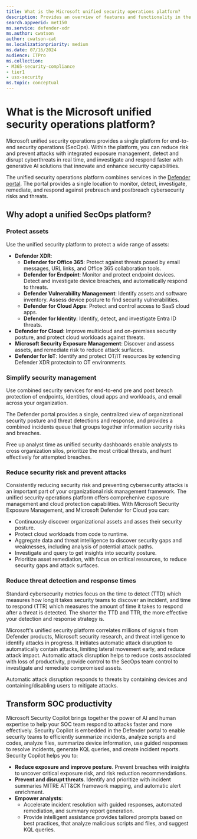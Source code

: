 ```yaml
---
title: What is the Microsoft unified security operations platform?
description: Provides an overview of features and functionality in the Microsoft unified security operations platform
search.appverid: met150
ms.service: defender-xdr
ms.author: cwatson
author: cwatson-cat
ms.localizationpriority: medium
ms.date: 07/16/2024
audience: ITPro
ms.collection:
- M365-security-compliance
- tier1
- usx-security
ms.topic: conceptual
---
```


# What is the Microsoft unified security operations platform?

<!--Need to define when something goes here versus other what's new articles. Maybe we just focus on updates within this library and things tied directly to USX (features that unblock onboarding, parity features with Sentinel, enhancements to core USX features?) -->

Microsoft unified security operations provides a single platform for end-to-end security operations (SecOps). Within the platform, you can reduce risk and prevent attacks with integrated exposure management, detect and disrupt cyberthreats in real time, and investigate and respond faster with generative AI solutions that innovate and enhance security capabilities.

The unified security operations platform combines services in the [Defender portal](https://security.microsoft.com). The portal provides a single location to monitor, detect, investigate, remediate, and respond against prebreach and postbreach cybersecurity risks and threats.


## Why adopt a unified SecOps platform?

### Protect assets

Use the unified security platform to protect a wide range of assets:

- **Defender XDR**: 
    - **Defender for Office 365**: Protect against threats posed by email messages, URL links, and Office 365 collaboration tools.
    - **Defender for Endpoint**: Monitor and protect endpoint devices. Detect and investigate device breaches, and automatically respond to threats.
    - **Defender Vulnerability Management**: Identify assets and software inventory. Assess device posture to find security vulnerabilities.
    - **Defender for Cloud Apps**: Protect and control access to SaaS cloud apps.
    - **Defender for Identity**: Identify, detect, and investigate Entra ID threats.
- **Defender for Cloud**: Improve multicloud and on-premises security posture, and protect cloud workloads against threats.
- **Microsoft Security Exposure Management**: Discover and assess assets, and remediate risk to reduce attack surfaces.
- **Defender for IoT**: Identify and protect OT/IT resources by extending Defender XDR protectoin to OT environments.

### Simplify security management

Use combined security services for end-to-end pre and post breach protection of endpoints, identities, cloud apps and workloads, and email across your organization.

The Defender portal provides a single, centralized view of organizational security posture and threat detections and response, and provides a combined incidents queue that groups together information security risks and breaches.

Free up analyst time as unified security dashboards enable analysts to cross organization silos, prioritize the most critical threats, and hunt effectively for attempted breaches.



### Reduce security risk and prevent attacks

Consistently reducing security risk and preventing cybersecurity attacks is an important part of your organizational risk management framework. The unified security operations platform offers comprehenive exposure management and cloud protection capabilities. With Microsoft Security Exposure Management, and Microsoft Defender for Cloud you can:

- Continuously discover organizational assets and asses their security posture.  
- Protect cloud workloads from code to runtime.
- Aggregate data and threat intelligence to discover security gaps and weaknesses, including analysis of potential attack paths.
- Investigate and query to get insights into security posture.
- Prioritize asset remediation, with focus on critical resources, to reduce security gaps and attack surfaces.

### Reduce threat detection and response times

Standard cybersecurity metrics focus on the time to detect (TTD) which measures how long it takes security teams to discover an incident, and time to respond (TTR) which measures the amount of time it takes to respond after a threat is detected. The shorter the TTD and TTR, the more effective your detection and response strategy is.

Microsoft's unified security platform correlates millions of signals from Defender products, Microsoft security research, and threat intelligence to identify attacks in progress. It initiates automatic attack disruption to automatically contain attacks, limiting lateral movement early, and reduce attack impact. Automatic attack disruption helps to reduce costs associated with loss of productivity, provide control to the SecOps team control to investigate and remediate compromised assets.

Automatic attack disruption responds to threats by containing devices and containing/disabling users to mitigate attacks.

## Transform SOC productivity

Microsoft Security Copilot brings together the power of AI and human expertise to help your SOC team respond to attacks faster and more effectively. Security Copilot is embedded in the Defender portal to enable security teams to efficiently summarize incidents, analyze scripts and codes, analyze files, summarize device information, use guided responses to resolve incidents, generate KQL queries, and create incident reports. Security Copilot helps you to:

- **Reduce exposure and improve posture**. Prevent breaches with insights to uncover critical exposure risk, and risk reduction recommendations.
- **Prevent and disrupt threats**. Identify and prioritize with incident summaries MITRE ATT&CK framework mapping, and automatic alert enrichment.
- **Empower analysts**:
    - Accelerate incident resolution with guided responses, automated remediation, and summary report generation.
    - Provide intelligent assistance provides tailored prompts based on best practices, that analyze malicious scripts and files, and suggest KQL queries.

